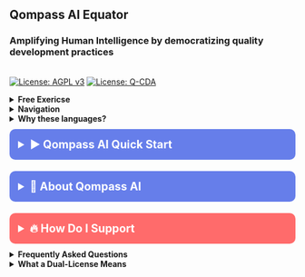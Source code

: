 <!-- /qompassai/Equator/README.md -->
<!-- ---------------------------- -->
<!-- Copyright (C) 2025 Qompass AI, All rights reserved -->

<h2> Qompass AI Equator </h3>

  <h3> Amplifying Human Intelligence by democratizing quality development practices</h3>

  <br>
  <a href="https://www.gnu.org/licenses/agpl-3.0"><img src="https://img.shields.io/badge/License-AGPL%20v3-blue.svg"
      alt="License: AGPL v3"></a>
  <a href="./LICENSE-QCDA"><img src="https://img.shields.io/badge/license-Q--CDA-lightgrey.svg"
      alt="License: Q-CDA"></a>
  </p>

  <details id="Free Exercise">
    <summary><strong>Free Exericse</strong></summary>
    [Getting Started with Python](https://app.edublocks.org/project/BaIjAM0qf6Uxwwo5IcR0ZEBfG6l1/BamhLH1d01Dgt7jCwMRt)
  </details>

  <details id="Navigation">
    <summary><strong>Navigation</strong></summary>

    <details id="Rust">
      <summary><strong>Rust</strong></summary>
      - [Rust](https://github.com/qompassai/Rust): Systems level programming, and a priority
      for
      the
      Federal Government to migrate legacy C & C++ to Rust via the TRACTOR project[TRAnsition C TO Rust](
      https://www.darpa.mil/program/translating-all-c-to-rust)
    </details>

    <details id="Lua">
      <summary><strong>Lua</strong></summary>
      [Lua](https://github.com/qompassai/Lua): The OG for low level functionality and use of Neovim as our
      built-from-scratch code-editor
    </details>

    <details id="Go">
      <summary><strong>Go</strong></summary>
      **Highly Concurrent language for Microservices**
      [Go](https://github.com/qompassai/Go)
      built-from-scratch code-editor
    </details>

    <details id="Zig">
      <summary><strong>Zig</strong></summary>
      - [Zig](https://github.com/qompassai/Zig): Solving the Conundrum of Cross-compilation
    </details>

    <details id="Python">
      <summary><strong>Python</strong></summary>
      - [Python](https://github.com/qompassai/Python): The OG of AI. Pytorch > Tensorflow.
    </details>

    <details id="Mojo">
      <summary><strong>Mojo</strong></summary>
      - [Mojo](https://github.com/qompassai/Mojo): Superset of Python, made by the creator Swift, MLIR, Clang and LLVM
    </details>

    <details id="C">
      <summary><strong>C</strong></summary>
      - [Mojo](https://github.com/qompassai/C): Superset of Python, made by the creator Swift, MLIR, Clang and LLVM
    </details>

  </details>

  <details id="Why these languages?">
    <summary><strong>Why these languages?</strong></summary>

    **Great question- Three reasons.**

    - 1. Most of these languages (Pyton, Go, Rust, ) are either considered memory safe by the Five Eye Intelligence
    Community partners (UK/US/NZ/CA/AU):
    https://media.defense.gov/2023/Dec/06/2003352724/-1/-1/0/THE-CASE-FOR-MEMORY-SAFE-ROADMAPS-TLP-CLEAR.PDF
    - 2. Mojo is a superset of Python and made by Chris Lattener, the inventor of Swift as well as Clang and LLVM-
    it's
    going to be big.
    - 3. Zig lang is the "youngest" language but shows great promise for its ability to create applications that can
    be
    served up on any operating system.

  </details>

  <details>
    <summary
      style="font-size: 1.4em; font-weight: bold; padding: 15px; background: #667eea; color: white; border-radius: 10px; cursor: pointer; margin: 10px 0;">
      <strong>▶️ Qompass AI Quick Start</strong>
    </summary>
    <div style="background: #f8f9fa; padding: 15px; border-radius: 5px; margin-top: 10px; font-family: monospace;">

      ```bash
      bash <(curl -L https://raw.githubusercontent.com/qompassai/dotfiles/main/scripts/quickstart.sh) ``` </div>
        <blockquote
          style="font-size: 1.2em; line-height: 1.8; padding: 25px; background: #f8f9fa; border-left: 6px solid #667eea; border-radius: 8px; margin: 15px 0; box-shadow: 0 2px 8px rgba(0,0,0,0.1);">
          <details>
            <summary
              style="font-size: 1em; font-weight: bold; padding: 10px; background: #e9ecef; color: #333; border-radius: 5px; cursor: pointer; margin: 10px 0;">
              <strong>📄 We advise you read the script BEFORE running it 😉</strong>
            </summary>
            <pre style="background: #fff; padding: 15px; border-radius: 5px; border: 1px solid #ddd; overflow-x: auto;">
              #!/usr/bin/env bash
              # /qompassai/dotfiles/scripts/quickstart.sh
              # Qompass AI Quick Start Script
              # Copyright (C) 2025 Qompass AI, All rights reserved
              ####################################################

              REPO="https://github.com/qompassai/dotfiles"
              TARGET_DIR="$HOME/.dotfiles"
              if [ -d "$TARGET_DIR" ]; then
              echo "Removing existing dotfiles directory..."
              rm -rf "$TARGET_DIR"
              fi
              echo "Cloning Qompass AI Dotfiles..."
              git clone "$REPO" "$TARGET_DIR"
              echo "Setting up symlinks..."
              mkdir -p "$HOME/.config/nix" "$HOME/.profile.d"
              ln -sf "$TARGET_DIR/.config/nix/nix.conf" "$HOME/.config/nix/nix.conf"
              ln -sf "$TARGET_DIR/.profile.d/67-nix.sh" "$HOME/.profile.d/67-nix.sh"
              mkdir -p "$HOME/.config"
              ln -sfn "$TARGET_DIR/home" "$HOME/.config/home" 2>/dev/null || true
              ln -sfn "$TARGET_DIR/.local" "$HOME/.local" 2>/dev/null || true
              ln -sf "$TARGET_DIR/flake.nix" "$HOME/.config/flake.nix" 2>/dev/null || true
              source "$HOME/.profile.d/67-nix.sh" 2>/dev/null || {
              echo "WARNING: Could not source Nix profile configuration. Falling back to manual exporting"
              export NIX_CONF_DIR="$HOME/.config/nix"
              export NIX_STORE_DIR="$HOME/.nix/store"
              export NIX_STATE_DIR="$HOME/.local/state/nix"
              export NIX_LOG_DIR="$HOME/.local/state/nix/log"
              export NIX_PROFILE_DIR="$HOME/.nix-profile"
              export PATH="$NIX_PROFILE_DIR/bin:$PATH"
              }
              if ! command -v nix >/dev/null; then
              echo "Installing Nix with custom configuration..."
              mkdir -p /.nix/var/nix/{profiles,gcroots,db}
              chown -R "$(whoami)" /.nix
              sh <(curl -L https://nixos.org/nix/install) --daemon \ --nix-extra-conf-file "$NIX_CONF_DIR/nix.conf" if [
                -f '/.nix/var/nix/profiles/default/etc/profile.d/nix-daemon.sh' ]; then
                . '/.nix/var/nix/profiles/default/etc/profile.d/nix-daemon.sh' fi fi
                echo "Setting up Nix environment..." cd "$TARGET_DIR" nix flake update detect_shell() {
                case "$(ps -p $$ -o comm=)" in *bash*) echo "bash" ;; *zsh*) echo "zsh" ;; *fish*) echo "fish" ;; *)
                echo "bash" ;; esac } USER_SHELL=$(detect_shell) echo "Detected shell: $USER_SHELL" nix develop
                --command "$USER_SHELL" </pre>
          </details>
          <p>Or, <a href="https://github.com/qompassai/dotfiles/blob/main/scripts/quickstart.sh" target="_blank">View
              the
              quickstart script</a>.</p>
        </blockquote>
  </details>

  </blockquote>
  </details>

  <details>
    <summary
      style="font-size: 1.4em; font-weight: bold; padding: 15px; background: #667eea; color: white; border-radius: 10px; cursor: pointer; margin: 10px 0;">
      <strong>🧭 About Qompass AI</strong>
    </summary>
    <blockquote
      style="font-size: 1.2em; line-height: 1.8; padding: 25px; background: #f8f9fa; border-left: 6px solid #667eea; border-radius: 8px; margin: 15px 0; box-shadow: 0 2px 8px rgba(0,0,0,0.1);">

      <div align="center">
        <p>Matthew A. Porter<br>
          Former Intelligence Officer<br>
          Educator & Learner<br>
          DeepTech Founder & CEO</p>
      </div>

      <h3>Publications</h3>
      <p>
        <a href="https://orcid.org/0000-0002-0302-4812">
          <img src="https://img.shields.io/badge/ORCID-0000--0002--0302--4812-green?style=flat-square&logo=orcid"
            alt="ORCID">
        </a>
        <a href="https://www.researchgate.net/profile/Matt-Porter-7">
          <img src="https://img.shields.io/badge/ResearchGate-Open--Research-blue?style=flat-square&logo=researchgate"
            alt="ResearchGate">
        </a>
        <a href="https://zenodo.org/communities/qompassai">
          <img src="https://img.shields.io/badge/Zenodo-Publications-blue?style=flat-square&logo=zenodo" alt="Zenodo">
        </a>
      </p>

      <h3>Developer Programs</h3>

      [![NVIDIA
      Developer](https://img.shields.io/badge/NVIDIA-Developer_Program-76B900?style=for-the-badge\&logo=nvidia\&logoColor=white)](https://developer.nvidia.com/)
      [![Meta
      Developer](https://img.shields.io/badge/Meta-Developer_Program-0668E1?style=for-the-badge\&logo=meta\&logoColor=white)](https://developers.facebook.com/)
      [![HackerOne](https://img.shields.io/badge/-HackerOne-%23494649?style=for-the-badge\&logo=hackerone\&logoColor=white)](https://hackerone.com/phaedrusflow)
      [![HuggingFace](https://img.shields.io/badge/HuggingFace-qompass-yellow?style=flat-square\&logo=huggingface)](https://huggingface.co/qompass)
      [![Epic Games
      Developer](https://img.shields.io/badge/Epic_Games-Developer_Program-313131?style=for-the-badge\&logo=epic-games\&logoColor=white)](https://dev.epicgames.com/)

      <h3>Professional Profiles</h3>
      <p>
        <a href="https://www.linkedin.com/in/matt-a-porter-103535224/">
          <img src="https://img.shields.io/badge/LinkedIn-Matt--Porter-blue?style=flat-square&logo=linkedin"
            alt="Personal LinkedIn">
        </a>
        <a href="https://www.linkedin.com/company/95058568/">
          <img src="https://img.shields.io/badge/LinkedIn-Qompass--AI-blue?style=flat-square&logo=linkedin"
            alt="Startup LinkedIn">
        </a>
      </p>

      <h3>Social Media</h3>
      <p>
        <a href="https://twitter.com/PhaedrusFlow">
          <img src="https://img.shields.io/badge/Twitter-@PhaedrusFlow-blue?style=flat-square&logo=twitter"
            alt="X/Twitter">
        </a>
        <a href="https://www.instagram.com/phaedrusflow">
          <img src="https://img.shields.io/badge/Instagram-phaedrusflow-purple?style=flat-square&logo=instagram"
            alt="Instagram">
        </a>
        <a href="https://www.youtube.com/@qompassai">
          <img src="https://img.shields.io/badge/YouTube-QompassAI-red?style=flat-square&logo=youtube"
            alt="Qompass AI YouTube">
        </a>
      </p>

    </blockquote>
  </details>

  <details>
    <summary
      style="font-size: 1.4em; font-weight: bold; padding: 15px; background: #ff6b6b; color: white; border-radius: 10px; cursor: pointer; margin: 10px 0;">
      <strong>🔥 How Do I Support</strong>
    </summary>
    <blockquote
      style="font-size: 1.2em; line-height: 1.8; padding: 25px; background: #fff5f5; border-left: 6px solid #ff6b6b; border-radius: 8px; margin: 15px 0; box-shadow: 0 2px 8px rgba(0,0,0,0.1);">

      <div align="center">

        <table>
          <tr>
            <th align="center">🏛️ Qompass AI Pre-Seed Funding 2023-2025</th>
            <th align="center">🏆 Amount</th>
            <th align="center">📅 Date</th>
          </tr>
          <tr>
            <td><a href="https://github.com/qompassai/r4r"
                title="RJOS/Zimmer Biomet Research Grant Repository">RJOS/Zimmer Biomet Research Grant</a></td>
            <td align="center">$30,000</td>
            <td align="center">March 2024</td>
          </tr>
          <tr>
            <td><a href="https://github.com/qompassai/PathFinders" title="GitHub Repository">Pathfinders Intern
                Program</a><br>
              <small><a
                  href="https://www.linkedin.com/posts/evergreenbio_bioscience-internships-workforcedevelopment-activity-7253166461416812544-uWUM/"
                  target="_blank">View on LinkedIn</a></small>
            </td>
            <td align="center">$2,000</td>
            <td align="center">October 2024</td>
          </tr>
        </table>

        <br>
        <h4>🤝 How To Support Our Mission</h4>

        [![GitHub
        Sponsors](https://img.shields.io/badge/GitHub-Sponsor-EA4AAA?style=for-the-badge\&logo=github-sponsors\&logoColor=white)](https://github.com/sponsors/phaedrusflow)
        [![Patreon](https://img.shields.io/badge/Patreon-Support-F96854?style=for-the-badge\&logo=patreon\&logoColor=white)](https://patreon.com/qompassai)
        [![Liberapay](https://img.shields.io/badge/Liberapay-Donate-F6C915?style=for-the-badge\&logo=liberapay\&logoColor=black)](https://liberapay.com/qompassai)
        [![Open
        Collective](https://img.shields.io/badge/Open%20Collective-Support-7FADF2?style=for-the-badge\&logo=opencollective\&logoColor=white)](https://opencollective.com/qompassai)
        [![Buy Me A
        Coffee](https://img.shields.io/badge/Buy%20Me%20A%20Coffee-Support-FFDD00?style=for-the-badge\&logo=buy-me-a-coffee\&logoColor=black)](https://www.buymeacoffee.com/phaedrusflow)

        <details markdown="1">
          <summary><strong>🔐 Cryptocurrency Donations</strong></summary>

          **Monero (XMR):**

          <div align="center">
            <img src="./assets/monero-qr.png" alt="Monero QR Code" width="180">
          </div>

          <div style="margin: 10px 0;">
            <code>42HGspSFJQ4MjM5ZusAiKZj9JZWhfNgVraKb1eGCsHoC6QJqpo2ERCBZDhhKfByVjECernQ6KeZwFcnq8hVwTTnD8v4PzyH</code>
          </div>

          <button
            onclick="navigator.clipboard.writeText('42HGspSFJQ4MjM5ZusAiKZj9JZWhfNgVraKb1eGCsHoC6QJqpo2ERCBZDhhKfByVjECernQ6KeZwFcnq8hVwTTnD8v4PzyH')"
            style="padding: 6px 12px; background: #FF6600; color: white; border: none; border-radius: 4px; cursor: pointer;">
            📋 Copy Address
          </button>
          <p><i>Funding helps us continue our research at the intersection of AI, healthcare, and education</i></p>

    </blockquote>
  </details>
  </details>

  <details id="FAQ">
    <summary><strong>Frequently Asked Questions</strong></summary>

    ### Q: How do you mitigate against bias?

    **TLDR - we do math to make AI ethically useful**

    ### A: We delineate between mathematical bias (MB) - a fundamental parameter in neural network equations - and
    algorithmic/social bias (ASB). While MB is optimized during model training through backpropagation, ASB requires
    careful consideration of data sources, model architecture, and deployment strategies. We implement attention
    mechanisms for improved input processing and use legal open-source data and secure web-search APIs to help mitigate
    ASB.

    [AAMC AI Guidelines | One way to align AI against
    ASB](https://www.aamc.org/about-us/mission-areas/medical-education/principles-ai-use)

    ### AI Math at a glance

    ## Forward Propagation Algorithm

    $$
    y = w_1x_1 + w_2x_2 + ... + w_nx_n + b
    $$

    Where:

    - $y$ represents the model output
    - $(x_1, x_2, ..., x_n)$ are input features
    - $(w_1, w_2, ..., w_n)$ are feature weights
    - $b$ is the bias term

    ### Neural Network Activation

    For neural networks, the bias term is incorporated before activation:

    $$
    z = \\sum\_{i=1}^{n} w_ix_i + b
    $$
    $$
    a = \\sigma(z)
    $$

    Where:

    - $z$ is the weighted sum plus bias
    - $a$ is the activation output
    - $\\sigma$ is the activation function

    ### Attention Mechanism- aka what makes the Transformer (The "T" in ChatGPT) powerful

    - [Attention High level overview video](https://www.youtube.com/watch?v=fjJOgb-E41w)

    - [Attention Is All You Need Arxiv Paper](https://arxiv.org/abs/1706.03762)

    The Attention mechanism equation is:

    $$
    \\text{Attention}(Q, K, V) = \\text{softmax}\\left( \\frac{QK^T}{\\sqrt{d_k}} \\right) V
    $$

    Where:

    - $Q$ represents the Query matrix
    - $K$ represents the Key matrix
    - $V$ represents the Value matrix
    - $d_k$ is the dimension of the key vectors
    - $\\text{softmax}(\\cdot)$ normalizes scores to sum to 1

    ### Q: Do I have to buy a Linux computer to use this? I don't have time for that!

    ### A: No. You can run Linux and/or the tools we share alongside your existing operating system:

    - Windows users can use Windows Subsystem for Linux [WSL](https://learn.microsoft.com/en-us/windows/wsl/install)
    - Mac users can use [Homebrew](https://brew.sh/)
    - The code-base instructions were developed with both beginners and advanced users in mind.

    ### Q: Do you have to get a masters in AI?

    ### A: Not if you don't want to. To get competent enough to get past ChatGPT dependence at least, you just need a
    computer and a beginning's mindset. Huggingface is a good place to start.

    - [Huggingface](https://docs.google.com/presentation/d/1IkzESdOwdmwvPxIELYJi8--K3EZ98_cL6c5ZcLKSyVg/edit#slide=id.p)

    ### Q: What makes a "small" AI model?

    ### A: AI models ~=10 billion(10B) parameters and below. For comparison, OpenAI's GPT4o contains approximately 200B
    parameters.

  </details>

  <details id="Dual-License Notice">
    <summary><strong>What a Dual-License Means</strong></summary>

    ### Protection for Vulnerable Populations

    The dual licensing aims to address the cybersecurity gap that disproportionately affects underserved populations. As
    highlighted by recent attacks<sup><a href="#ref1">[1]</a></sup>, low-income residents, seniors, and foreign language
    speakers face higher-than-average risks of being victims of cyberattacks. By offering both open-source and
    commercial
    licensing options, we encourage the development of cybersecurity solutions that can reach these vulnerable groups
    while also enabling sustainable development and support.

    ### Preventing Malicious Use

    The AGPL-3.0 license ensures that any modifications to the software remain open source, preventing bad actors from
    creating closed-source variants that could be used for exploitation. This is especially crucial given the rising
    threats to vulnerable communities, including children in educational settings. The attack on Minneapolis Public
    Schools, which resulted in the leak of 300,000 files and a $1 million ransom demand, highlights the importance of
    transparency and security<sup><a href="#ref8">[8]</a></sup>.

    ### Addressing Cybersecurity in Critical Sectors

    The commercial license option allows for tailored solutions in critical sectors such as healthcare, which has seen
    significant impacts from cyberattacks. For example, the recent Change Healthcare attack<sup><a
        href="#ref4">[4]</a></sup> affected millions of Americans and caused widespread disruption for hospitals and
    other
    providers. In January 2025, CISA<sup><a href="#ref2">[2]</a></sup> and FDA<sup><a href="#ref3">[3]</a></sup> jointly
    warned of critical backdoor vulnerabilities in Contec CMS8000 patient monitors, revealing how medical devices could
    be
    compromised for unauthorized remote access and patient data manipulation.

    ### Supporting Cybersecurity Awareness

    The dual licensing model supports initiatives like the Cybersecurity and Infrastructure Security Agency (CISA)
    efforts
    to improve cybersecurity awareness<sup><a href="#ref7">[7]</a></sup> in "target rich" sectors, including K-12
    education<sup><a href="#ref5">[5]</a></sup>. By allowing both open-source and commercial use, we aim to facilitate
    the
    development of tools that support these critical awareness and protection efforts.

    ### Bridging the Digital Divide

    The unfortunate reality is that too many individuals and organizations have gone into a frenzy in every facet of our
    daily lives<sup><a href="#ref6">[6]</a></sup>. These unfortunate folks identify themselves with their talk of "10X"
    returns and building towards Artificial General Intelligence aka "AGI" while offering GPT wrappers. Our dual
    licensing
    approach aims to acknowledge this deeply concerning predatory paradigm with clear eyes while still operating to
    bring
    the best parts of the open-source community with our services and solutions.

    ### Recent Cybersecurity Attacks

    Recent attacks underscore the importance of robust cybersecurity measures:

    - The Change Healthcare cyberattack in February 2024 affected millions of Americans and caused significant
    disruption
    to healthcare providers.
    - The White House and Congress jointly designated October 2024 as Cybersecurity Awareness Month. This designation
    comes with over 100 actions that align the Federal government and public/private sector partners are taking to help
    every man, woman, and child to safely navigate the age of AI.

    By offering both open source and commercial licensing options, we strive to create a balance that promotes
    innovation
    and accessibility. We address the complex cybersecurity challenges faced by vulnerable populations and critical
    infrastructure sectors as the foundation of our solutions, not an afterthought.

    ### References

    <div id="footnotes">
      <p id="ref1"><strong>[1]</strong> <a
          href="https://www.whitehouse.gov/briefing-room/statements-releases/2024/10/02/international-counter-ransomware-initiative-2024-joint-statement/">International
          Counter Ransomware Initiative 2024 Joint Statement</a></p>

      <p id="ref2"><strong>[2]</strong> <a
          href="https://www.cisa.gov/sites/default/files/2025-01/fact-sheet-contec-cms8000-contains-a-backdoor-508c.pdf">Contec
          CMS8000 Contains a Backdoor</a></p>

      <p id="ref3"><strong>[3]</strong> <a
          href="https://www.aha.org/news/headline/2025-01-31-cisa-fda-warn-vulnerabilities-contec-patient-monitors">CISA,
          FDA warn of vulnerabilities in Contec patient monitors</a></p>

      <p id="ref4"><strong>[4]</strong> <a
          href="https://www.chiefhealthcareexecutive.com/view/the-top-10-health-data-breaches-of-the-first-half-of-2024">The
          Top 10 Health Data Breaches of the First Half of 2024</a></p>

      <p id="ref5"><strong>[5]</strong> <a href="https://www.cisa.gov/K12Cybersecurity">CISA's K-12 Cybersecurity
          Initiatives</a></p>

      <p id="ref6"><strong>[6]</strong> <a
          href="https://www.ftc.gov/business-guidance/blog/2024/09/operation-ai-comply-continuing-crackdown-overpromises-ai-related-lies">Federal
          Trade Commission Operation AI Comply: continuing the crackdown on overpromises and AI-related lies</a></p>

      <p id="ref7"><strong>[7]</strong> <a
          href="https://www.whitehouse.gov/briefing-room/presidential-actions/2024/09/30/a-proclamation-on-cybersecurity-awareness-month-2024/">A
          Proclamation on Cybersecurity Awareness Month, 2024</a></p>

      <p id="ref8"><strong>[8]</strong> <a
          href="https://therecord.media/minneapolis-schools-say-data-breach-affected-100000/">Minneapolis school
          district
          says data breach affected more than 100,000 people</a></p>
    </div>
  </details>

